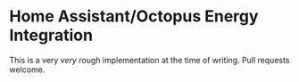 <!--
SPDX-FileCopyrightText: 2021 The ha-octopus-energy Authors

SPDX-License-Identifier: Apache-2.0
-->
# Home Assistant/Octopus Energy Integration

This is a very _very_ rough implementation at the time of writing. Pull requests welcome.
